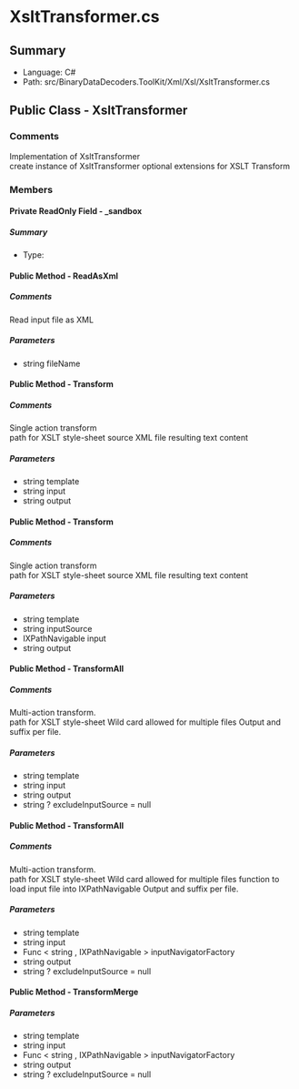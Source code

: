 ﻿# XsltTransformer.cs

## Summary

* Language: C#
* Path: src/BinaryDataDecoders.ToolKit/Xml/Xsl/XsltTransformer.cs

## Public Class - XsltTransformer

### Comments

 <summary>
 Implementation of XsltTransformer
 </summary>
 <remarks>
 create instance of XsltTransformer
 </remarks>
 <paramname="extensions">optional extensions for XSLT Transform</param>

### Members

#### Private ReadOnly Field - _sandbox

##### Summary

 * Type: 

#### Public Method - ReadAsXml

##### Comments

 <summary>
 Read input file as XML
 </summary>
 <paramname="fileName"></param>
 <returns></returns>

#####  Parameters

 - string fileName 

#### Public Method - Transform

##### Comments

 <summary>
 Single action transform
 </summary>
 <paramname="template">path for XSLT style-sheet</param>
 <paramname="input">source XML file</param>
 <paramname="output">resulting text content</param>

#####  Parameters

 - string template 
 - string input 
 - string output 

#### Public Method - Transform

##### Comments

 <summary>
 Single action transform
 </summary>
 <paramname="template">path for XSLT style-sheet</param>
 <paramname="inputSource"></param>
 <paramname="input">source XML file</param>
 <paramname="output">resulting text content</param>

#####  Parameters

 - string template 
 - string inputSource 
 - IXPathNavigable input 
 - string output 

#### Public Method - TransformAll

##### Comments

 <summary>
 Multi-action transform. 
 </summary>
 <paramname="template">path for XSLT style-sheet</param>
 <paramname="input">Wild card allowed for multiple files</param>
 <paramname="output">Output and suffix per file.</param>

#####  Parameters

 - string template 
 - string input 
 - string output 
 - string ? excludeInputSource = null 

#### Public Method - TransformAll

##### Comments

 <summary>
 Multi-action transform. 
 </summary>
 <paramname="template">path for XSLT style-sheet</param>
 <paramname="input">Wild card allowed for multiple files</param>
 <paramname="inputNavigatorFactory">function to load input file into IXPathNavigable</param>
 <paramname="output">Output and suffix per file.</param>

#####  Parameters

 - string template 
 - string input 
 - Func < string , IXPathNavigable > inputNavigatorFactory 
 - string output 
 - string ? excludeInputSource = null 

#### Public Method - TransformMerge

#####  Parameters

 - string template 
 - string input 
 - Func < string , IXPathNavigable > inputNavigatorFactory 
 - string output 
 - string ? excludeInputSource = null 

